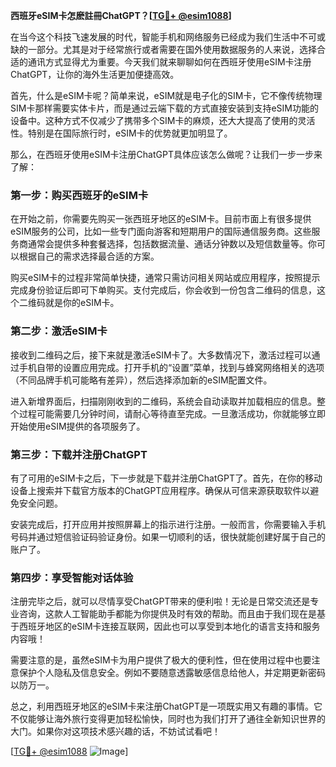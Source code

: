 **西班牙eSIM卡怎麽註冊ChatGPT？[[TG💪+ @esim1088](https://t.me/s/esim1088)]**

在当今这个科技飞速发展的时代，智能手机和网络服务已经成为我们生活中不可或缺的一部分。尤其是对于经常旅行或者需要在国外使用数据服务的人来说，选择合适的通讯方式显得尤为重要。今天我们就来聊聊如何在西班牙使用eSIM卡注册ChatGPT，让你的海外生活更加便捷高效。

首先，什么是eSIM卡呢？简单来说，eSIM就是电子化的SIM卡，它不像传统物理SIM卡那样需要实体卡片，而是通过云端下载的方式直接安装到支持eSIM功能的设备中。这种方式不仅减少了携带多个SIM卡的麻烦，还大大提高了使用的灵活性。特别是在国际旅行时，eSIM卡的优势就更加明显了。

那么，在西班牙使用eSIM卡注册ChatGPT具体应该怎么做呢？让我们一步一步来了解：

### 第一步：购买西班牙的eSIM卡

在开始之前，你需要先购买一张西班牙地区的eSIM卡。目前市面上有很多提供eSIM服务的公司，比如一些专门面向游客和短期用户的国际通信服务商。这些服务商通常会提供多种套餐选择，包括数据流量、通话分钟数以及短信数量等。你可以根据自己的需求选择最合适的方案。

购买eSIM卡的过程非常简单快捷，通常只需访问相关网站或应用程序，按照提示完成身份验证后即可下单购买。支付完成后，你会收到一份包含二维码的信息，这个二维码就是你的eSIM卡。

### 第二步：激活eSIM卡

接收到二维码之后，接下来就是激活eSIM卡了。大多数情况下，激活过程可以通过手机自带的设置应用完成。打开手机的“设置”菜单，找到与蜂窝网络相关的选项（不同品牌手机可能略有差异），然后选择添加新的eSIM配置文件。

进入新增界面后，扫描刚刚收到的二维码，系统会自动读取并加载相应的信息。整个过程可能需要几分钟时间，请耐心等待直至完成。一旦激活成功，你就能够立即开始使用eSIM提供的各项服务了。

### 第三步：下载并注册ChatGPT

有了可用的eSIM卡之后，下一步就是下载并注册ChatGPT了。首先，在你的移动设备上搜索并下载官方版本的ChatGPT应用程序。确保从可信来源获取软件以避免安全问题。

安装完成后，打开应用并按照屏幕上的指示进行注册。一般而言，你需要输入手机号码并通过短信验证码验证身份。如果一切顺利的话，很快就能创建好属于自己的账户了。

### 第四步：享受智能对话体验

注册完毕之后，就可以尽情享受ChatGPT带来的便利啦！无论是日常交流还是专业咨询，这款人工智能助手都能为你提供及时有效的帮助。而且由于我们现在是基于西班牙地区的eSIM卡连接互联网，因此也可以享受到本地化的语言支持和服务内容哦！

需要注意的是，虽然eSIM卡为用户提供了极大的便利性，但在使用过程中也要注意保护个人隐私及信息安全。例如不要随意透露敏感信息给他人，并定期更新密码以防万一。

总之，利用西班牙地区的eSIM卡来注册ChatGPT是一项既实用又有趣的事情。它不仅能够让海外旅行变得更加轻松愉快，同时也为我们打开了通往全新知识世界的大门。如果你对这项技术感兴趣的话，不妨试试看吧！

[[TG💪+ @esim1088](https://t.me/s/esim1088) ![Image](https://i.postimg.cc/4NQfJmqS/Snipaste-2025-05-13-00-14-12.png)]